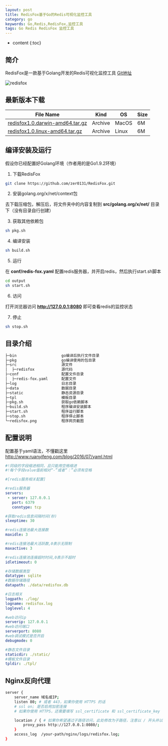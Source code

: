 ```yaml
---
layout: post
title: RedisFox基于Go的Redis可视化监控工具
category: go
keywords: Go,Redis,RedisFox,监控工具
tags: Go Redis RedisFox 监控工具
---
```


* content
{:toc}

## 简介

RedisFox是一款基于Golang开发的Redis可视化监控工具 <a href="https://github.com/zer0131/RedisFox" target="_blank">Git地址</a>

![redisfox](http://7xj4mc.com1.z0.glb.clouddn.com/redisfox.png)

<!--more-->

## 最新版本下载

File Name|Kind|OS|Size
------|------|------|------
<a href="http://7xkyq4.com1.z0.glb.clouddn.com/redisfox/redisfox1.0.darwin-amd64.tar.gz" target="_blank">redisfox1.0.darwin-amd64.tar.gz</a>|Archive|MacOS|6M
<a href="http://7xkyq4.com1.z0.glb.clouddn.com/redisfox/redisfox1.0.linux-amd64.tar.gz" target="_blank">redisfox1.0.linux-amd64.tar.gz</a>|Archive|Linux|6M

## 编译安装及运行

假设你已经配置好Golang环境（作者用的是Go1.9.2环境）

1. 下载RedisFox

```sh
git clone https://github.com/zer0131/RedisFox.git
```

2. 安装golang.org/x/net/context包

去<a href="https://gopm.io/" target="_blank"></a>下载压缩包，解压后，将文件夹中的内容复制到 **src/golang.org/x/net/** 目录下（没有目录自行创建）

3. 获取其他依赖包

```sh
sh pkg.sh
```

4. 编译安装

```sh
sh build.sh
```

5. 运行

在 **conf/redis-fox.yaml** 配置redis服务器，并开启redis，然后执行start.sh脚本

```sh
cd output
sh start.sh
```

6. 访问

打开浏览器访问 **http://127.0.0.1:8080** 即可查看redis的监控状态

7. 停止

```sh
sh stop.sh
```

## 目录介绍

```sh
├─bin                    go编译后执行文件目录
├─pkg                    go编译使用的包目录
├─src                    源文件
│  ├─redisfox            源代码
├─conf                   配置文件目录
│  ├─redis-fox.yaml      配置文件
├─log                    日志目录
├─data                   数据目录
├─static                 静态资源目录
├─tpl                    模板目录
├─pkg.sh                 获取go依赖脚本
├─build.sh               程序编译安装脚本
├─start.sh               程序运行脚本
├─stop.sh                程序停止脚本
└─redisfox.png           程序网页截图
```

## 配置说明

配置基于yaml语法，不懂戳这里<a href="http://www.ruanyifeng.com/blog/2016/07/yaml.html" target="_blank">http://www.ruanyifeng.com/blog/2016/07/yaml.html</a>

```yaml
#!同级的字段缩进相同，且只能用空格缩进
#!每个字段value值前相对“-”或者“：”必须有空格

#[redis服务相关配置]

#redis服务器
servers:
 - server: 127.0.0.1
   port: 6379
   conntype: tcp

#获取redis信息间隔时间(秒)
sleeptime: 30

#redis连接池最大连接数
maxidle: 3

#redis连接池最大活跃数,0表示无限制
maxactive: 3

#redis连接池连接超时时间,0表示不超时
idletimeout: 0

#存储数据类型
datatype: sqlite
#数据存储路径
datapath: ./data/redisfox.db

#日志相关
logpath: ./log/
logname: redisfox.log
loglevel: 4

#web访问ip
serverip: 127.0.0.1
#web访问端口
serverport: 8080
#web调试模式是否开启
debugmode: 0

#静态文件目录
staticdir: ./static/
#模板文件目录
tpldir: ./tpl/
```

## Nginx反向代理

```sh
server {
    server_name 域名或IP;
    listen 80; # 或者 443，如果你使用 HTTPS 的话
    # ssl on; 是否启用加密连接
    # 如果你使用 HTTPS，还需要填写 ssl_certificate 和 ssl_certificate_key

    location / { # 如果你希望通过子路径访问，此处修改为子路径，注意以 / 开头并以 / 结束
        proxy_pass http://127.0.0.1:8080/;
    }
    access_log  /your-path/nginx/logs/redisfox.log;
}
```
